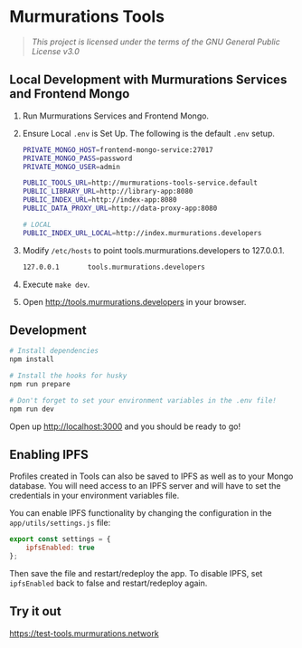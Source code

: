 # Murmurations Tools

> _This project is licensed under the terms of the GNU General Public License v3.0_

## Local Development with Murmurations Services and Frontend Mongo

1. Run Murmurations Services and Frontend Mongo.
2. Ensure Local `.env` is Set Up. The following is the default `.env` setup.

   ```bash
   PRIVATE_MONGO_HOST=frontend-mongo-service:27017
   PRIVATE_MONGO_PASS=password
   PRIVATE_MONGO_USER=admin

   PUBLIC_TOOLS_URL=http://murmurations-tools-service.default
   PUBLIC_LIBRARY_URL=http://library-app:8080
   PUBLIC_INDEX_URL=http://index-app:8080
   PUBLIC_DATA_PROXY_URL=http://data-proxy-app:8080

   # LOCAL
   PUBLIC_INDEX_URL_LOCAL=http://index.murmurations.developers
   ```

3. Modify `/etc/hosts` to point tools.murmurations.developers to 127.0.0.1.

   ```bash
   127.0.0.1       tools.murmurations.developers
   ```

4. Execute `make dev`.
5. Open <http://tools.murmurations.developers> in your browser.

## Development

```sh
# Install dependencies
npm install

# Install the hooks for husky
npm run prepare

# Don't forget to set your environment variables in the .env file!
npm run dev
```

Open up <http://localhost:3000> and you should be ready to go!

## Enabling IPFS

Profiles created in Tools can also be saved to IPFS as well as to your Mongo database. You will need access to an IPFS server and will have to set the credentials in your environment variables file.

You can enable IPFS functionality by changing the configuration in the `app/utils/settings.js` file:

```javascript
export const settings = {
    ipfsEnabled: true
};
```

Then save the file and restart/redeploy the app. To disable IPFS, set `ipfsEnabled` back to false and restart/redeploy again.

## Try it out

<https://test-tools.murmurations.network>
